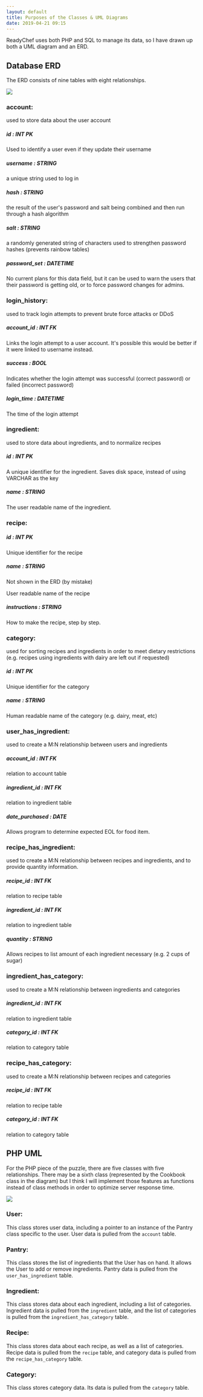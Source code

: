 ```yaml
---
layout: default
title: Purposes of the Classes & UML Diagrams
date: 2019-04-21 09:15
---
```

ReadyChef uses both PHP and SQL to manage its data, so I have drawn up both a UML diagram and an ERD.

## Database ERD

The ERD consists of nine tables with eight relationships.

![](./assets/images/erd-20190421.png)

### account:

used to store data about the user account

##### *id* : INT PK

Used to identify a user even if they update their username

##### username : STRING

a unique string used to log in

##### hash : STRING

the result of the user's password and salt being combined and then run through a hash algorithm

##### salt : STRING

a randomly generated string of characters used to strengthen password hashes (prevents rainbow tables)

##### password_set : DATETIME

No current plans for this data field, but it can be used to warn the users that their password is getting old, or to force password changes for admins.

### login_history:

used to track login attempts to prevent brute force attacks or DDoS

##### *account_id* : INT FK

Links the login attempt to a user account. It's possible this would be better if it were linked to username instead.

##### success : BOOL

Indicates whether the login attempt was successful (correct password) or failed (incorrect password)

##### login_time : DATETIME

The time of the login attempt

### ingredient:

used to store data about ingredients, and to normalize recipes

##### id : INT PK

A unique identifier for the ingredient. Saves disk space, instead of using VARCHAR as the key

##### name : STRING

The user readable name of the ingredient.

### recipe:

##### *id* : INT PK

Unique identifier for the recipe

##### name : STRING

Not shown in the ERD (by mistake)

User readable name of the recipe

##### instructions : STRING

How to make the recipe, step by step.

### category:

used for sorting recipes and ingredients in order to meet dietary restrictions (e.g. recipes using ingredients with dairy are left out if requested)

##### *id* : INT PK

Unique identifier for the category

##### name : STRING

Human readable name of the category (e.g. dairy, meat, etc)

### user_has_ingredient:

used to create a M:N relationship between users and ingredients

##### account_id : INT FK

relation to account table

##### ingredient_id : INT FK

relation to ingredient table

##### date_purchased : DATE

Allows program to determine expected EOL for food item.

### recipe_has_ingredient:

used to create a M:N relationship between recipes and ingredients, and to provide quantity information.

##### recipe_id : INT FK

relation to recipe table

##### ingredient_id : INT FK

relation to ingredient table

##### quantity : STRING

Allows recipes to list amount of each ingredient necessary (e.g. 2 cups of sugar)

### ingredient_has_category:

used to create a M:N relationship between ingredients and categories

##### ingredient_id : INT FK

relation to ingredient table

##### category_id : INT FK

relation to category table

### recipe_has_category:

used to create a M:N relationship between recipes and categories

##### recipe_id : INT FK

relation to recipe table

##### category_id : INT FK

relation to category table

## PHP UML

For the PHP piece of the puzzle, there are five classes with five relationships. There may be a sixth class (represented by the Cookbook class in the diagram) but I think I will implement those features as functions instead of class methods in order to optimize server response time.

![](assets/images/uml-20190421.png)

### User: 

This class stores user data, including a pointer to an instance of the Pantry class specific to the user. User data is pulled from the `account` table.

### Pantry:

This class stores the list of ingredients that the User has on hand. It allows the User to add or remove ingredients. Pantry data is pulled from the `user_has_ingredient` table.

### Ingredient:

This class stores data about each ingredient, including a list of categories. Ingredient data is pulled from the `ingredient` table, and the list of categories is pulled from the `ingredient_has_category` table.

### Recipe:

This class stores data about each recipe, as well as a list of categories. Recipe data is pulled from the `recipe` table, and category data is pulled from the `recipe_has_category` table.

### Category:

This class stores category data. Its data is pulled from the `category` table.
